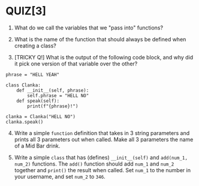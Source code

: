 # QUIZ[3]

1. What do we call the variables that we "pass into" functions?

2. What is the name of the function that should always be defined when creating a class?

3. [TRICKY Q!] What is the output of the following code block, and why did it pick one version of that variable over the other?

```
phrase = "HELL YEAH"

class Clanka:
	def __init__(self, phrase):
		self.phrase = "HELL NO"
	def speak(self):
		print(f"{phrase}!")
		
clanka = Clanka("HELL NO")
clanka.speak()
```

4. Write a simple `function` definition that takes in 3 string parameters and prints all 3 parameters out when called. Make all 3 parameters the name of a Mid Bar drink.

5. Write a simple `class` that has (defines) `__init__(self)` and `add(num_1, num_2)` functions. The `add()` function should add `num_1` and `num_2` together and `print()` the result when called. Set `num_1` to the number in your username, and set `num_2` to `346`.